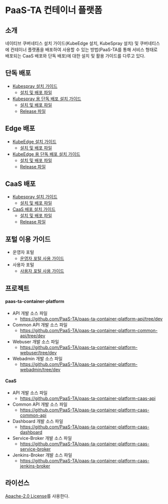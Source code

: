 # PaaS-TA 컨테이너 플랫폼

## 소개
네이티브 쿠버네티스 설치 가이드(KubeEdge 설치, KubeSpray 설치) 및 쿠버네티스에 컨테이너 플랫폼을 배포하여 사용할 수 있는 방법(PaaS-TA를 통해 서비스 형태로 배포되는 CaaS 배포와 단독 배포)에 대한 설치 및 활용 가이드를 다루고 있다.

## 단독 배포   
- [Kubespray 설치 가이드](https://github.com/PaaS-TA/paas-ta-container-platform/blob/dev/install-guide/standalone/paas-ta-container-platform-standalone-deployment-guide-v1.0.md)
  + [설치 및 배포 파일](https://github.com/PaaS-TA/paas-ta-container-platform-deployment/tree/dev/standalone)
- [Kubespray 용 단독 배포 설치 가이드](https://github.com/PaaS-TA/paas-ta-container-platform/blob/dev/install-guide/bosh/paas-ta-container-platform-bosh-deployment-spray-guide-v1.0.md)  
  + [설치 및 배포 파일](https://github.com/PaaS-TA/paas-ta-container-platform-deployment/tree/dev/bosh)  
  + [Release 파일](https://github.com/PaaS-TA/paas-ta-container-platform-release/tree/dev)

## Edge 배포
- [KubeEdge 설치 가이드](https://github.com/PaaS-TA/paas-ta-container-platform/blob/dev/install-guide/edge/paas-ta-container-platform-edge-deployment-guide-v1.0.md)  
  + [설치 및 배포 파일](https://github.com/PaaS-TA/paas-ta-container-platform-deployment/tree/dev/edge)
- [KubeEdge 용 단독 배포 설치 가이드](https://github.com/PaaS-TA/paas-ta-container-platform/blob/dev/install-guide/bosh/paas-ta-container-platform-bosh-deployment-edge-guide-v1.0.md)  
  + [설치 및 배포 파일](https://github.com/PaaS-TA/paas-ta-container-platform-deployment/tree/dev/bosh)  
  + [Release 파일](https://github.com/PaaS-TA/paas-ta-container-platform-release/tree/dev)

## CaaS 배포 
- [Kubespray 설치 가이드](https://github.com/PaaS-TA/paas-ta-container-platform/blob/dev/install-guide/standalone/paas-ta-container-platform-standalone-deployment-guide-v1.0.md)  
  + [설치 및 배포 파일](https://github.com/PaaS-TA/paas-ta-container-platform-deployment/tree/dev/standalone)
- [CaaS 배포 설치 가이드](https://github.com/PaaS-TA/paas-ta-container-platform/blob/dev/install-guide/bosh/paas-ta-container-platform-bosh-deployment-caas-guide-v1.0.md)
  + [설치 및 배포 파일](https://github.com/PaaS-TA/paas-ta-container-platform-deployment/tree/dev/bosh)   
  + [Release 파일](https://github.com/PaaS-TA/paas-ta-container-platform-release/tree/dev) 

## 포털 이용 가이드
- 운영자 포털
  + [운영자 포털 사용 가이드](https://github.com/PaaS-TA/paas-ta-container-platform/blob/dev/use-guide/portal/paas-ta-container-platform-admin-guide-v1.0.md)
- 사용자 포털
  + [사용자 포털 사용 가이드](https://github.com/PaaS-TA/paas-ta-container-platform/blob/dev/use-guide/portal/paas-ta-container-platform-user-guide-v1.0.md)  

## 프로젝트
#### paas-ta-container-platform
- API 개발 소스 파일
  + https://github.com/PaaS-TA/paas-ta-container-platform-api/tree/dev
- Common API 개발 소스 파일
  + https://github.com/PaaS-TA/paas-ta-container-platform-common-api/tree/dev
- Webuser 개발 소스 파일
  + https://github.com/PaaS-TA/paas-ta-container-platform-webuser/tree/dev
- Webadmin 개발 소스 파일
  + https://github.com/PaaS-TA/paas-ta-container-platform-webadmin/tree/dev

#### CaaS
- API 개발 소스 파일
  + https://github.com/PaaS-TA/paas-ta-container-platform-caas-api
- Common API 개발 소스 파일
  + https://github.com/PaaS-TA/paas-ta-container-platform-caas-common-api
- Dashboard 개발 소스 파일
  + https://github.com/PaaS-TA/paas-ta-container-platform-caas-dashboard
- Service-Broker 개발 소스 파일
  + https://github.com/PaaS-TA/paas-ta-container-platform-caas-service-broker
- Jenkins-Broker 개발 소스 파일
  + https://github.com/PaaS-TA/paas-ta-container-platform-caas-jenkins-broker

  
## 라이선스
[Apache-2.0 License](http://www.apache.org/licenses/LICENSE-2.0)를 사용한다. 

